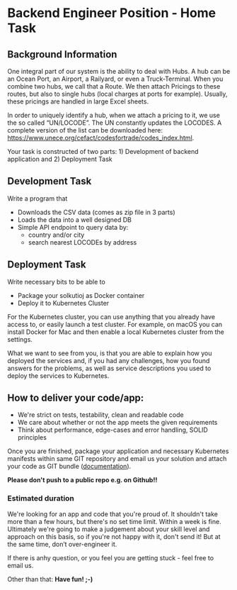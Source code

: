 # Backend Engineer Position - Home Task

## Background Information

One integral part of our system is the ability to deal with Hubs. A hub can be
an Ocean Port, an Airport, a Railyard, or even a Truck-Terminal. When you
combine two hubs, we call that a Route. We then attach Pricings to these routes,
but also to single hubs (local charges at ports for example). Usually, these
pricings are handled in large Excel sheets.

In order to uniquely identify a hub, when we attach a pricing to it, we use the
so called “UN/LOCODE”. The UN constantly updates the LOCODES. A complete version
of the list can be downloaded here:
https://www.unece.org/cefact/codesfortrade/codes_index.html.

Your task is constructed of two parts: 1) Development of backend application
and 2) Deployment Task

## Development Task

Write a program that

- Downloads the CSV data (comes as zip file in 3 parts)
- Loads the data into a well designed DB
- Simple API endpoint to query data by:
	- country and/or city
	- search nearest LOCODEs by address

## Deployment Task

Write necessary bits to be able to

* Package your solkutioj as Docker container
* Deploy it to Kubernetes Cluster

For the Kubernetes cluster, you can use anything that you already have access
to, or easily launch a test cluster. For example, on macOS you can install
Docker for Mac and then enable a local Kubernetes cluster from the settings.

What we want to see from you, is that you are able to explain how you deployed
the services and, if you had any challenges, how you found answers for the
problems, as well as service descriptions you used to deploy the services to
Kubernetes.

## How to deliver your code/app:

- We're strict on tests, testability, clean and readable code
- We care about whether or not the app meets the given requirements
- Think about performance, edge-cases and error handling, SOLID principles

Once you are finished, package your application and necessary Kubernetes
manifests within same GIT repository and email us your solution and attach your
code as GIT bundle ([documentation](https://git-scm.com/docs/git-bundle)).

**Please don't push to a public repo e.g. on Github!!**

### Estimated duration

We're looking for an app and code that you're proud of.
It shouldn't take more than a few hours, but there's no set time limit. Within a
week is fine. Ultimately we're going to make a judgement about your skill level
and approach on this basis, so if you're not happy with it, don't send it! But
at the same time, don’t over-engineer it.

If there is anhy question, or you feel you are getting stuck - feel free to
email us.

Other than that: **Have fun! ;-)**
